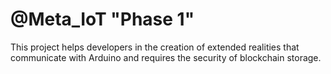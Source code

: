 # @Meta_IoT "Phase 1"
This project helps developers in the creation of extended realities that communicate with Arduino and requires the security of blockchain storage.
